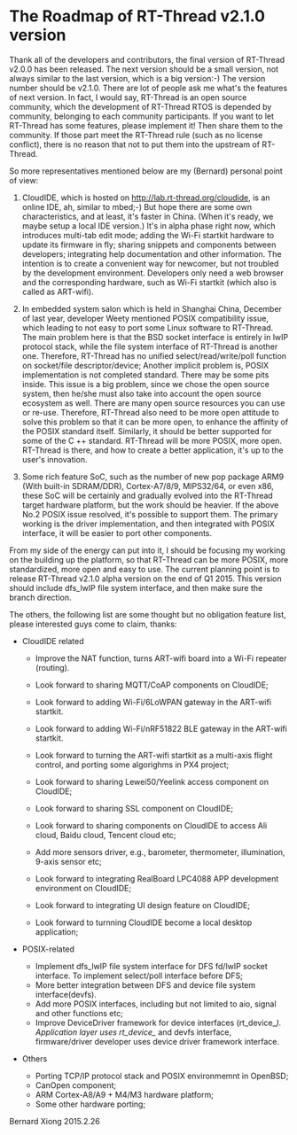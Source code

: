 # The Roadmap of RT-Thread v2.1.0 version #

Thank all of the developers and contributors, the final version of RT-Thread v2.0.0 has been released. The next version should be a small version, not always similar to the last version, which is a big version:-) The version number should be v2.1.0. There are lot of people ask me what's the features of next version. In fact, I would say, RT-Thread is an open source community, which the development of RT-Thread RTOS is depended by community, belonging to each community participants. If you want to let RT-Thread has some features, please implement it! Then share them to the community. If those part meet the RT-Thread rule (such as no license conflict), there is no reason that not to put them into the upstream of RT-Thread.

So more representatives mentioned below are my (Bernard) personal point of view:

1. CloudIDE, which is hosted on http://lab.rt-thread.org/cloudide, is an online IDE, ah, similar to mbed;-) But hope there are some own characteristics, and at least, it's faster in China. (When it's ready, we maybe setup a local IDE version.) It's in alpha phase right now, which introduces multi-tab edit mode; adding the Wi-Fi startkit hardware to update its firmware in fly; sharing snippets and components between developers; integrating help documentation and other information. The intention is to create a convenient way for newcomer, but not troubled by the development environment. Developers only need a web browser and the corresponding hardware, such as Wi-Fi startkit (which also is called as ART-wifi).

2. In embedded system salon which is held in Shanghai China, December of last year, developer Weety mentioned POSIX compatibility issue, which leading to not easy to port some Linux software to RT-Thread. The main problem here is that the BSD socket interface is entirely in lwIP protocol stack, while the file system interface of RT-Thread is another one. Therefore, RT-Thread has no unified select/read/write/poll function on socket/file descriptor/device; Another implicit problem is, POSIX implementation is not completed standard. There may be some pits inside. This issue is a big problem, since we chose the open source system, then he/she must also take into account the open source ecosystem as well. There are many open source resources you can use or re-use. Therefore, RT-Thread also need to be more open attitude to solve this problem so that it can be more open, to enhance the affinity of the POSIX standard itself. Similarly, it should be better supported for some of the C ++ standard. RT-Thread will be more POSIX, more open. RT-Thread is there, and how to create a better application, it's up to the user's innovation.

3. Some rich feature SoC, such as the number of new pop package ARM9 (With built-in SDRAM/DDR), Cortex-A7/8/9, MIPS32/64, or even x86, these SoC will be certainly and gradually evolved into the RT-Thread target hardware platform, but the work should be heavier. If the above No.2 POSIX issue resolved, it's possible to support them. The primary working is the driver implementation, and then integrated with POSIX interface, it will be easier to port other components.

From my side of the energy can put into it, I should be focusing my working on the building up the platform, so that RT-Thread can be more POSIX, more standardized, more open and easy to use. The current planning point is to release RT-Thread v2.1.0 alpha version on the end of Q1 2015. This version should include dfs_lwIP file system interface, and then make sure the branch direction.

The others, the following list are some thought but no obligation feature list, please interested guys come to claim, thanks:

* CloudIDE related
  - Improve the NAT function, turns ART-wifi board into a Wi-Fi repeater (routing).
  - Look forward to sharing MQTT/CoAP components on CloudIDE;
  - Look forward to adding Wi-Fi/6LoWPAN gateway in the ART-wifi startkit.
  - Look forward to adding Wi-Fi/nRF51822 BLE gateway in the ART-wifi startkit.
  - Look forward to turning the ART-wifi startkit as a multi-axis flight control, and porting some algorighms in PX4 project;
  - Look forward to sharing Lewei50/Yeelink access component on CloudIDE;
  - Look forward to sharing SSL component on CloudIDE;
  - Look forward to sharing components on CloudIDE to access Ali cloud, Baidu cloud, Tencent cloud etc;

  - Add more sensors driver, e.g., barometer, thermometer, illumination, 9-axis sensor etc;

  - Look forward to integrating RealBoard LPC4088 APP development environment on CloudIDE;
  - Look forward to integrating UI design feature on CloudIDE;
  - Look forward to turnning CloudIDE become a local desktop application;

* POSIX-related
  - Implement dfs_lwIP file system interface for DFS fd/lwIP socket interface. To implement select/poll interface before DFS;
  - More better integration between DFS and device file system interface(devfs).
  - Add more POSIX interfaces, including but not limited to aio, signal and other functions etc;
  - Improve DeviceDriver framework for device interfaces (rt_device_*). Application layer uses rt_device_* and devfs interface, firmware/driver developer uses device driver framework interface.

* Others
  - Porting TCP/IP protocol stack and POSIX environmemnt in OpenBSD;
  - CanOpen component;
  - ARM Cortex-A8/A9 + M4/M3 hardware platform;
  - Some other hardware porting;




Bernard Xiong
2015.2.26

